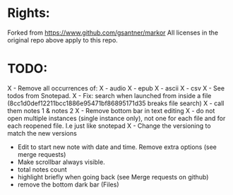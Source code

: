 # Rights:
Forked from https://www.github.com/gsantner/markor
All licenses in the original repo above apply to this repo.

# TODO:
X - Remove all occurrences of:
X - audio
X - epub
X - ascii
X - csv
X - See todos from Snotepad.
X - Fix: search when launched from inside a file (8cc1d0def12211bcc1886e95471bf86895171d35 breaks file search)
X - call them notes 1 & notes 2
X - Remove bottom bar in text editing
X - do not open multiple instances (single instance only), not one for each file and for each reopened file. I.e just like snotepad
X - Change the versioning to match the new versions

- Edit to start new note with date and time. Remove extra options (see merge requests)
- Make scrollbar always visible.
- total notes count
- highlight briefly when going back (see Merge requests on github)
- remove the bottom dark bar (Files)
